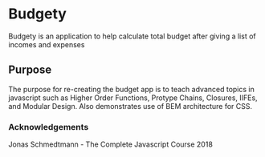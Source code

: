 
# Budgety
Budgety is an application to help calculate total budget after giving a list of incomes and expenses 

## Purpose
The purpose for re-creating the budget app is to teach advanced topics in javascript such as Higher Order Functions, Protype Chains, Closures, IIFEs, and Modular Design. Also demonstrates use of BEM architecture for CSS.

### Acknowledgements
Jonas Schmedtmann - The Complete Javascript Course 2018
